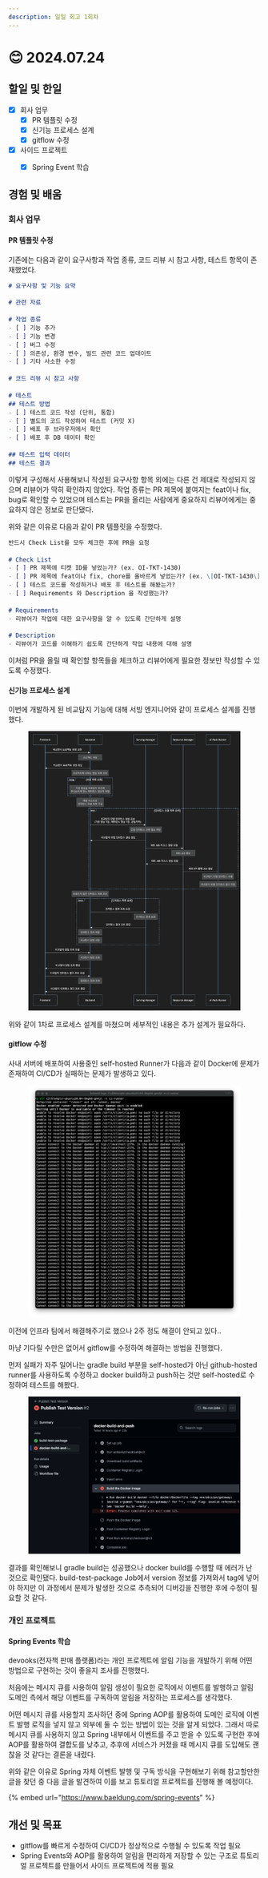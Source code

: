 ```yaml
---
description: 일일 회고 1회차
---
```


# 😊 2024.07.24

## 할일 및 한일

* [x] 회사 업무
  * [x] PR 템플릿 수정
  * [x] 신기능 프로세스 설계
  * [x] gitflow 수정
* [x] 사이드 프로젝트
  * [x] Spring Event 학습



## 경험 및 배움

### 회사 업무

#### PR 템플릿 수정

기존에는 다음과 같이 요구사항과 작업 종류, 코드 리뷰 시 참고 사항, 테스트 항목이 존재했었다.

```markdown
# 요구사항 및 기능 요약

# 관련 자료

# 작업 종류
- [ ] 기능 추가
- [ ] 기능 변경
- [ ] 버그 수정
- [ ] 의존성, 환경 변수, 빌드 관련 코드 업데이트
- [ ] 기타 사소한 수정

# 코드 리뷰 시 참고 사항

# 테스트
## 테스트 방법
- [ ] 테스트 코드 작성 (단위, 통합)
- [ ] 별도의 코드 작성하여 테스트 (커밋 X)
- [ ] 배포 후 브라우저에서 확인
- [ ] 배포 후 DB 데이터 확인

## 테스트 입력 데이터
## 테스트 결과
```



이렇게 구성해서 사용해보니 작성된 요구사항 항목 외에는 다른 건 제대로 작성되지 않으며 리뷰어가 딱히 확인하지 않았다. 작업 종류는 PR 제목에 붙여지는 feat이나 fix, bug로 확인할 수 있었으며 테스트는 PR을 올리는 사람에게 중요하지 리뷰어에게는 중요하지 않은 정보로 판단됐다.



위와 같은 이유로 다음과 같이 PR 템플릿을 수정했다.

```markdown
반드시 Check List를 모두 체크한 후에 PR을 요청

# Check List
- [ ] PR 제목에 티켓 ID를 넣었는가? (ex. OI-TKT-1430)
- [ ] PR 제목에 feat이나 fix, chore를 올바르게 넣었는가? (ex. \[OI-TKT-1430\] bug: 버그 수정)
- [ ] 테스트 코드를 작성하거나 배포 후 테스트를 해봤는가?
- [ ] Requirements 와 Description 을 작성했는가?

# Requirements
- 리뷰어가 작업에 대한 요구사항을 알 수 있도록 간단하게 설명

# Description
- 리뷰어가 코드를 이해하기 쉽도록 간단하게 작업 내용에 대해 설명
```

이처럼 PR을 올릴 때 확인할 항목들을 체크하고 리뷰어에게 필요한 정보만 작성할 수 있도록 수정했다.



#### 신기능 프로세스 설계

이번에 개발하게 된 비교탐지 기능에 대해 서빙 엔지니어와 같이 프로세스 설계를 진행했다.

<figure><img src=".gitbook/assets/image.png" alt=""><figcaption></figcaption></figure>

위와 같이 1차로 프로세스 설계를 마쳤으며 세부적인 내용은 추가 설계가 필요하다.



#### gitflow 수정

사내 서버에 배포하여 사용중인 self-hosted Runner가 다음과 같이 Docker에 문제가 존재하여 CI/CD가 실패하는 문제가 발생하고 있다.

<figure><img src=".gitbook/assets/image (1).png" alt=""><figcaption></figcaption></figure>

이전에 인프라 팀에서 해결해주기로 했으나 2주 정도 해결이 안되고 있다..



마냥 기다릴 수만은 없어서 gitflow를 수정하여 해결하는 방법을 진행했다.

먼저 실패가 자주 일어나는 gradle build 부분을 self-hosted가 아닌 github-hosted runner를 사용하도록 수정하고 docker build하고 push하는 것만 self-hosted로 수정하여 테스트를 해봤다.

<figure><img src=".gitbook/assets/image (2).png" alt=""><figcaption></figcaption></figure>

결과를 확인해보니 gradle build는 성공했으나 docker build를 수행할 때 에러가 난 것으로 확인됐다. build-test-package Job에서 version 정보를 가져와서 tag에 넣어야 하지만 이 과정에서 문제가 발생한 것으로 추측되어 디버깅을 진행한 후에 수정이 필요할 것 같다.



### 개인 프로젝트

#### Spring Events 학습

devooks(전자책 판매 플랫폼)라는 개인 프로젝트에 알림 기능을 개발하기 위해 어떤 방법으로 구현하는 것이 좋을지 조사를 진행했다.

처음에는 메시지 큐를 사용하여 알림 생성이 필요한 로직에서 이벤트를 발행하고 알림 도메인 측에서 해당 이벤트를 구독하여 알림을 저장하는 프로세스를 생각했다.&#x20;

어떤 메시지 큐를 사용할지 조사하던 중에 Spring AOP를 활용하여 도메인 로직에   이벤트 발행 로직을 넣지 않고 외부에 둘 수 있는 방법이 있는 것을 알게 되었다. 그래서 따로 메시지 큐를 사용하지 않고 Spring 내부에서 이벤트를 주고 받을 수 있도록 구현한 후에 AOP를 활용하여 결합도를 낮추고, 추후에 서비스가 커졌을 때 메시지 큐를 도입해도 괜찮을 것 같다는 결론을 내렸다.

위와 같은 이유로 Spring 자체 이벤트 발행 및 구독 방식을 구현해보기 위해 참고할만한 글을 찾던 중 다음 글을 발견하여 이를 보고 튜토리얼 프로젝트를 진행해 볼 예정이다.

{% embed url="https://www.baeldung.com/spring-events" %}



## 개선 및 목표

* gitflow를 빠르게 수정하여 CI/CD가 정상적으로 수행될 수 있도록 작업 필요
* Spring Events와 AOP를 활용하여 알림을 편리하게 저장할 수 있는 구조로 튜토리얼 프로젝트를 만들어서 사이드 프로젝트에 적용 필요

